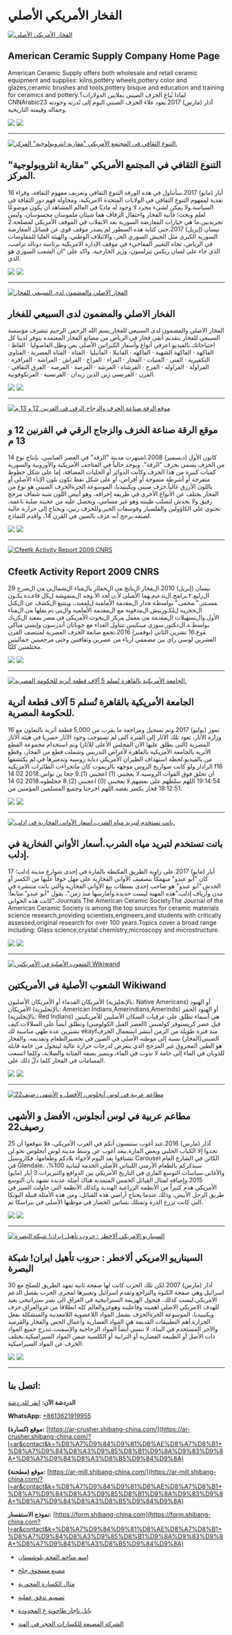 # الفخار الأمريكي الأصلي

<a href="https://swt.shibang-china.com/?l=ar&img&k=%D8%A7%D9%84%D9%81%D8%AE%D8%A7%D8%B1+%D8%A7%D9%84%D8%A3%D9%85%D8%B1%D9%8A%D9%83%D9%8A+%D8%A7%D9%84%D8%A3%D8%B5%D9%84%D9%8A" target="_blank">![الفخار الأمريكي الأصلي](http://static.shibang-china.com/all-800x300/135.jpg)</a>

## American Ceramic Supply Company Home Page
American Ceramic Supply offers both wholesale and retail ceramic equipment and supplies: kilns,pottery wheels,pottery color and glazes,ceramic brushes and tools,pottery bisque and education and training for ceramics and pottery.لماذا يُباع الخزف الصيني بملايين الدولارات؟ CNNArabic23 آذار (مارس) 2017.يعود غلاء الخزف الصيني اليوم إلى نُدرته وجودته وجماله وقيمته التاريخية.


<a href="https://whatsapp.shibangsoft.com/WhatsApp.php" target="_blank" title="WhatsApp">![](http://static.shibang-china.com/icon/whatsapp.png)</a> <a href="https://swt.shibang-china.com/?l=ar&icon&k=%D8%A7%D9%84%D9%81%D8%AE%D8%A7%D8%B1+%D8%A7%D9%84%D8%A3%D9%85%D8%B1%D9%8A%D9%83%D9%8A+%D8%A7%D9%84%D8%A3%D8%B5%D9%84%D9%8A" target="_blank">![](http://static.shibang-china.com/icon/chat-ar.png)</a>

---

<a href="https://swt.shibang-china.com/?l=ar&img&k=%D8%A7%D9%84%D9%81%D8%AE%D8%A7%D8%B1+%D8%A7%D9%84%D8%A3%D9%85%D8%B1%D9%8A%D9%83%D9%8A+%D8%A7%D9%84%D8%A3%D8%B5%D9%84%D9%8A" target="_blank">![التنوع الثقافي في المجتمع الأمريكي &quot;مقاربة انثروبولوجية&quot; المركز.](http://static.shibang-china.com/all-800x300/143.jpg)</a>

## التنوع الثقافي في المجتمع الأمريكي &quot;مقاربة انثروبولوجية&quot; المركز.
16 أيار (مايو) 2017.سأتناول في هذه الورقة التنوع الثقافي وتعريف مفهوم الثقافة، وقراء نقدية لمفهوم التنوع الثقافي في الولايات المتحدة الامريكية، ومحاولة فهم دور الثقافة في السياسة.ولا يمكن لشيء مجرد لا وجود له ماديًا في العالم المشاهد أن يكون موضوعًا لعلم وبحث؛ فآنية الفخار واحتفال الزفاف هما شيئان ملموسان محسوسان، وليس تجريديين.ما هي خيارات المعارضة السورية بعد الانقلاب في الموقف الأمريكي لمصلحة.2 نيسان (إبريل) 2017.حتى كتابة هذه السطور لم يصدر موقف قوي عن فصائل المعارضة السورية الكبرى مثل الجيش السوري الحر، والائتلاف الوطني، والهيئة العليا للمفاوضات في الرياض، تجاه التغيير المفاجيء في موقف الإدارة الامريكية برئاسة دونالد ترامب، الذي جاء على لسان ريكس تيرلسون، وزير الخارجية، واكد على “ان الشعب السوري هو الذي.


<a href="https://whatsapp.shibangsoft.com/WhatsApp.php" target="_blank" title="WhatsApp">![](http://static.shibang-china.com/icon/whatsapp.png)</a> <a href="https://swt.shibang-china.com/?l=ar&icon&k=%D8%A7%D9%84%D9%81%D8%AE%D8%A7%D8%B1+%D8%A7%D9%84%D8%A3%D9%85%D8%B1%D9%8A%D9%83%D9%8A+%D8%A7%D9%84%D8%A3%D8%B5%D9%84%D9%8A" target="_blank">![](http://static.shibang-china.com/icon/chat-ar.png)</a>

---

<a href="https://swt.shibang-china.com/?l=ar&img&k=%D8%A7%D9%84%D9%81%D8%AE%D8%A7%D8%B1+%D8%A7%D9%84%D8%A3%D9%85%D8%B1%D9%8A%D9%83%D9%8A+%D8%A7%D9%84%D8%A3%D8%B5%D9%84%D9%8A" target="_blank">![الفخار الاصلي والمضمون لدى السبيعي للفخار](http://static.shibang-china.com/all-800x300/140.jpg)</a>

## الفخار الاصلي والمضمون لدى السبيعي للفخار
الفخار الاصلي والمضمون لدى السبيعي للفخار,بسم الله الرحمن الرحيم تتشرف مؤسسة السبيعي للفخار بتقديم أنقى فخار في الرياض من مصانع الفخار المعتمده يتوفر لدينا كل احتياجاتك.بالفيديو.اعرفي أنواع وأسعار الكيراتين الأصلي بص وطل.الفاصوليا &middot; الفاظ &middot; الفاكهة &middot; الفاكهة الشهية &middot; الفاكهه &middot; الفانيلا &middot; الفانيليا &middot; الفتاة &middot; الفتاة المصرية &middot; الفتاوي التكفيرية &middot; الفتى &middot; الفتيات &middot; الفخار &middot; الفراء &middot; الفراخ &middot; الفراش &middot; الفراشة &middot; الفرافرة &middot; الفراولة &middot; الفراوله &middot; الفرح &middot; الفرشاة &middot; الفرشة &middot; الفرصة &middot; الفرصه &middot; الفرق الثقافي &middot; الفرن &middot; الفرنسي زين الدين زيدان &middot; الفرنسية &middot; الفرنكوفونية.


<a href="https://whatsapp.shibangsoft.com/WhatsApp.php" target="_blank" title="WhatsApp">![](http://static.shibang-china.com/icon/whatsapp.png)</a> <a href="https://swt.shibang-china.com/?l=ar&icon&k=%D8%A7%D9%84%D9%81%D8%AE%D8%A7%D8%B1+%D8%A7%D9%84%D8%A3%D9%85%D8%B1%D9%8A%D9%83%D9%8A+%D8%A7%D9%84%D8%A3%D8%B5%D9%84%D9%8A" target="_blank">![](http://static.shibang-china.com/icon/chat-ar.png)</a>

---

<a href="https://swt.shibang-china.com/?l=ar&img&k=%D8%A7%D9%84%D9%81%D8%AE%D8%A7%D8%B1+%D8%A7%D9%84%D8%A3%D9%85%D8%B1%D9%8A%D9%83%D9%8A+%D8%A7%D9%84%D8%A3%D8%B5%D9%84%D9%8A" target="_blank">![موقع الرقة صناعة الخزف والزجاج الرقي في القرنين 12 و 13 م](http://static.shibang-china.com/all-800x300/1053.jpg)</a>

## موقع الرقة صناعة الخزف والزجاج الرقي في القرنين 12 و 13 م
14 كانون الأول (ديسمبر) 2008.اشتهرت مدينة &quot;الرقة&quot; في العصر العباسي، بإنتاج نوع من الخزف يسمى بخزف &quot;الرقة&quot;، ويوجد حالياً في المتاحف الأمريكية والأوروبية والسورية كميات كبيرة من هذا الخزف.وكانت الدوائر أو الحليات المضافة، إما على شكل خطوط متعرجة أو أشرطة متموجة أو أقراص، أو على شكل نقط تكون بلون الإناء الأصلي أو باللون الأزرق غالباً.خزف صيني ويكيبيديا، الموسوعة الحرةالخزف الصيني هو نوع من الفخار يختلف عن الأنواع الأخرى في طريقة إحراقه، وهو أبيض اللون شبه شفاف مزجج رقيق ولا يخدش لتصلب ظينته وهو غير مسامي، ويحصل عليه من عجينة صلبة ناعمة، تحتوي علي الكاؤولين والفلسبار وفوسفات الجير.وللخزف رنين، ويحتاج إلى حرارة عالية لصنعه.يرجح أنه عرف بالصين في القرن 14، وأقدم النماذج.


<a href="https://whatsapp.shibangsoft.com/WhatsApp.php" target="_blank" title="WhatsApp">![](http://static.shibang-china.com/icon/whatsapp.png)</a> <a href="https://swt.shibang-china.com/?l=ar&icon&k=%D8%A7%D9%84%D9%81%D8%AE%D8%A7%D8%B1+%D8%A7%D9%84%D8%A3%D9%85%D8%B1%D9%8A%D9%83%D9%8A+%D8%A7%D9%84%D8%A3%D8%B5%D9%84%D9%8A" target="_blank">![](http://static.shibang-china.com/icon/chat-ar.png)</a>

---

<a href="https://swt.shibang-china.com/?l=ar&img&k=%D8%A7%D9%84%D9%81%D8%AE%D8%A7%D8%B1+%D8%A7%D9%84%D8%A3%D9%85%D8%B1%D9%8A%D9%83%D9%8A+%D8%A7%D9%84%D8%A3%D8%B5%D9%84%D9%8A" target="_blank">![Cfeetk Activity Report 2009 CNRS](http://static.shibang-china.com/all-800x300/181.jpg)</a>

## Cfeetk Activity Report 2009 CNRS
29 نيسان (إبريل) 2010.ﺍﻝﻔﺨﺎﺭ ﺍﻝﻨﺎﺘﺞ ﻤﻥ ﺍﻝﺤﻔﺎﺌﺭ ﺒﺎﻝﻔﻨﺎﺀ ﺍﻝﺸﻤﺎﻝﻰ ﻤﻥ ﺍﻝﺼﺭﺡ ﺍﻝﺭﺍﺒﻊ.٢.ﺒﺭﺍﻤﺞ.ﺍﻝﺘﺩﻋﻴﻡ.ﻬﻤﺎ ﺍﻷﺼﻠﻰ ﻷ.ﻥ ﺃﺤﺩ ﺍﻷ.ﻭﺠﻪ ﺍﻝﻤﻨﻘﻭﺸﺔ ﻝﻜل ﻗﺎﻋـﺩﺓ ﻴﻜـﻭﻥ ﻤﺴـﺘﺘﺭ.&quot; ﻤﺨﻔﻰ.&quot; ﺒﻭﺍﺴﻁﺔ ﺠﺩﺍﺭ ﺍﻝﻤﻘﺩﻤﺔ ﺍﻷﻤﺎﻤﻴﺔ ﻝﻠﻤﻌﺒﺩ.، ﻭﺒﺘﺘﺒﻊ ﺍﻝﻜﺸﻑ ﻋﻥ ﺍﻝﻜﺘل ﺍﻝﺤﺠﺭﻴﺔ ﻝﻠﻜـﻭﺭﻨﻴﺵ.ﺍﻝﻤﺩﻓﻭﻨﺔ ﻤﻊ ﺍﻝﻤﻘﺩﻤﺔ ﺍﻷﻤﺎﻤﻴﺔ ﻭﺍﻝﺘﻰ ﺘﻡ ﻨﻘﻠﻬﺎ ﻤﻥ.ﺍﻝﻔﻨﺎﺀ ﺍﻷﻭل.ﻭﺍﻝﺘﺴﻬﻴﻼﺕ ﺍﻝﻤﻘﺩﻤﺔ ﻤﻥ ﻤﻌﻤل ﻤﺭﻜﺯ ﺍﻝﺒﺤﻭﺙ ﺍﻷﻤﺭﻴﻜﻰ ﻓﻰ ﻤﺼﺭ ﺒﻤﻌﺒﺩ ﺍﻝﻜﺭﻨﻙ ﺒﻭﺍﺴﻁ.ﺔ.ﺍﻝﺩﻜﺘﻭﺭ.سوزي مينكيس تتناول الغداء مع جوناثان أندرسون وإيسي مياكي ﭭوغ.16 تشرين الثاني (نوفمبر) 2016.تجمع صانعة الخزف العصرية لمنتصف القرن العشرين لوسي راي بين مصممي أزياء من عصرين وثقافتين وحتى مرجعيتين جماليتين مختلفتين كليّاً.


<a href="https://whatsapp.shibangsoft.com/WhatsApp.php" target="_blank" title="WhatsApp">![](http://static.shibang-china.com/icon/whatsapp.png)</a> <a href="https://swt.shibang-china.com/?l=ar&icon&k=%D8%A7%D9%84%D9%81%D8%AE%D8%A7%D8%B1+%D8%A7%D9%84%D8%A3%D9%85%D8%B1%D9%8A%D9%83%D9%8A+%D8%A7%D9%84%D8%A3%D8%B5%D9%84%D9%8A" target="_blank">![](http://static.shibang-china.com/icon/chat-ar.png)</a>

---

<a href="https://swt.shibang-china.com/?l=ar&img&k=%D8%A7%D9%84%D9%81%D8%AE%D8%A7%D8%B1+%D8%A7%D9%84%D8%A3%D9%85%D8%B1%D9%8A%D9%83%D9%8A+%D8%A7%D9%84%D8%A3%D8%B5%D9%84%D9%8A" target="_blank">![الجامعة الأمريكية بالقاهرة تُسلم 5 آلاف قطعة أثرية للحكومة المصرية.](http://static.shibang-china.com/all-800x300/1112.jpg)</a>

## الجامعة الأمريكية بالقاهرة تُسلم 5 آلاف قطعة أثرية للحكومة المصرية.
16 تموز (يوليو) 2017.وتم تسجيل ومراجعة ما يقرب من 5,000 قطعة أثرية بالتعاون مع وزارة الآثار، تعود تلك الآثار إلى الفترة التى لم تستوجب وجود الآثار حصريا فى هيئة الآثار المصرية (التى يطلق عليها الآن المجلس الأعلى للآثار) وتم استخدام مجموعة القطع الأثرية بالجامعة الأمريكية بالقاهرة لأغراض التدريس وشملت قطع من الفخار، وقطع من.بالفيديو.لحظة استهداف الطيران الأمريكي دبابة روسية وتدميرها في.لم يكتشفها الرادار ولو كانت صواريخ الروس موجهه بالريموت كان ماتجراءت الطائرات الامريكيه f16 ان تحلق فوق القوات الروسيه.لا يعجبني (1) اعجبني (1).9 جحا بن نواس.2018 02 14 19:14:54 اللهم سلطهم على بعضهم.لا يعجبني (0) اعجبني (2).8 جحلطوه.2018 02 14 19:12:51 فخار يكسر بعضه.اللهم اخرجنا وجميع المسلمين المؤمنين من.


<a href="https://whatsapp.shibangsoft.com/WhatsApp.php" target="_blank" title="WhatsApp">![](http://static.shibang-china.com/icon/whatsapp.png)</a> <a href="https://swt.shibang-china.com/?l=ar&icon&k=%D8%A7%D9%84%D9%81%D8%AE%D8%A7%D8%B1+%D8%A7%D9%84%D8%A3%D9%85%D8%B1%D9%8A%D9%83%D9%8A+%D8%A7%D9%84%D8%A3%D8%B5%D9%84%D9%8A" target="_blank">![](http://static.shibang-china.com/icon/chat-ar.png)</a>

---

<a href="https://swt.shibang-china.com/?l=ar&img&k=%D8%A7%D9%84%D9%81%D8%AE%D8%A7%D8%B1+%D8%A7%D9%84%D8%A3%D9%85%D8%B1%D9%8A%D9%83%D9%8A+%D8%A7%D9%84%D8%A3%D8%B5%D9%84%D9%8A" target="_blank">![باتت تستخدم لتبريد مياه الشرب.أسعار الأواني الفخارية في إدلب.](http://static.shibang-china.com/all-800x300/361.jpg)</a>

## باتت تستخدم لتبريد مياه الشرب.أسعار الأواني الفخارية في إدلب.
17 أيار (مايو) 2017.على زاوية الطريق المكتظة بالمارة في إحدى شوارع مدينة إدلب؛ كان &quot;أبو عبدو&quot; منهمكاً بتصفيف الأواني الفخارية على مهل خوفاً عليها من الكسر أو الخدش.&quot;أبو عبدو&quot; هو صاحب إحدى بسطات بيع الأواني الفخارية والتي باتت منتشرة في مدن وأرياف إدلب.&quot;هذه المهنة ليست جديدة.وأمارسها منذ زمن&quot;، يقول &quot;أبو عبدو&quot;.متابعاً: &quot;كانت هذه الخوابي.Journals The American Ceramic SocietyThe Journal of the American Ceramic Society is among the top sources for ceramic materials science research,providing scientists,engineers,and students with critically assessed,original research for over 100 years.Topics cover a broad range including: Glass science,crystal chemistry,microscopy and microstructure.


<a href="https://whatsapp.shibangsoft.com/WhatsApp.php" target="_blank" title="WhatsApp">![](http://static.shibang-china.com/icon/whatsapp.png)</a> <a href="https://swt.shibang-china.com/?l=ar&icon&k=%D8%A7%D9%84%D9%81%D8%AE%D8%A7%D8%B1+%D8%A7%D9%84%D8%A3%D9%85%D8%B1%D9%8A%D9%83%D9%8A+%D8%A7%D9%84%D8%A3%D8%B5%D9%84%D9%8A" target="_blank">![](http://static.shibang-china.com/icon/chat-ar.png)</a>

---

<a href="https://swt.shibang-china.com/?l=ar&img&k=%D8%A7%D9%84%D9%81%D8%AE%D8%A7%D8%B1+%D8%A7%D9%84%D8%A3%D9%85%D8%B1%D9%8A%D9%83%D9%8A+%D8%A7%D9%84%D8%A3%D8%B5%D9%84%D9%8A" target="_blank">![الشعوب الأصلية في الأمريكتين Wikiwand](http://static.shibang-china.com/all-800x300/1246.jpg)</a>

## الشعوب الأصلية في الأمريكتين Wikiwand
الأمريكان القدماء أو الأمريكان الأصليون (بالإنجليزية: Native Americans) أو الهنود الأمريكان (بالإنجليزية: American Indians,Amerindians,Amerinds) أو الهنود الحمر (بالإنجليزية: Red Indians) هي أسماء تطلق على عرقيات السكان الأصليين للأمريكيتين قبل عصر كريستوفر كولمبس (العصر القبل الكولومبي) وتطلق أيضاً على السلالات.كيف تشترين عدة طهي مناسبة لك ekayfمنذ فترة طويلة من الزمن انتشر استعمال الخزف الصيني(الفخار) نسبة إلى موطنه الأصلي في الصين في تحضيرالطعام وتقديمه، والفخار هو الطين المحروق غير المزجج الذي يتعرض لدرجات حرارة عالية ليتحول من خامة قابلة للذوبان في الماء إلى خامة لا تذوب في الماء، ويتميز بصفة المتانة والصلابة، وكلما اتسعت المسامات في الفخار كلما دلّ ذلك على.


<a href="https://whatsapp.shibangsoft.com/WhatsApp.php" target="_blank" title="WhatsApp">![](http://static.shibang-china.com/icon/whatsapp.png)</a> <a href="https://swt.shibang-china.com/?l=ar&icon&k=%D8%A7%D9%84%D9%81%D8%AE%D8%A7%D8%B1+%D8%A7%D9%84%D8%A3%D9%85%D8%B1%D9%8A%D9%83%D9%8A+%D8%A7%D9%84%D8%A3%D8%B5%D9%84%D9%8A" target="_blank">![](http://static.shibang-china.com/icon/chat-ar.png)</a>

---

<a href="https://swt.shibang-china.com/?l=ar&img&k=%D8%A7%D9%84%D9%81%D8%AE%D8%A7%D8%B1+%D8%A7%D9%84%D8%A3%D9%85%D8%B1%D9%8A%D9%83%D9%8A+%D8%A7%D9%84%D8%A3%D8%B5%D9%84%D9%8A" target="_blank">![مطاعم عربية في لوس أنجلوس، الأفضل و الأشهى رصيف22](http://static.shibang-china.com/all-800x300/460.jpg)</a>

## مطاعم عربية في لوس أنجلوس، الأفضل و الأشهى رصيف22
25 آذار (مارس) 2016.عند أغوب ستنسون أنكم في الغرب الأمريكي، فلا تتوقعوا أن تجدوا إلا الكباب الحلبي وبعض المازة.يبعد آغوب عن وسط مدينة لوس أنجلوس نحو.لن تشتاقوا بعد اليوم لأجواء بلادكم وطعامها، فكاروسيل Carousel الكائن في الشارع العام في Glendale، سيذكركم بالطعام الأرمني اللبناني الأصلي.الخدمة لبنانية 100%، والأغاني.سياسات التوسع القاري في التاريخ الأمريكي بين الدوافع والتبريرات.3 أيار (مايو) 2015.وإضافة لمثال القبائل الخمس المتمدنة هناك أمثلة عديدة تشهد بأن التوسع الأمريكي هدم كثيراً من الأنظمة الزراعية الهندية وكذلك الأنظمة التي حاولت السير في طريق الرجل الأبيض، وذلك عندما يحتاج أراضي هذه القبائل، ومن هذه الأمثلة قبيلة البونكا التي كانت تزرع الذرة وتمتلك بساتين الخضار في موطنها الأصلي في نبراسكا ثم.


<a href="https://whatsapp.shibangsoft.com/WhatsApp.php" target="_blank" title="WhatsApp">![](http://static.shibang-china.com/icon/whatsapp.png)</a> <a href="https://swt.shibang-china.com/?l=ar&icon&k=%D8%A7%D9%84%D9%81%D8%AE%D8%A7%D8%B1+%D8%A7%D9%84%D8%A3%D9%85%D8%B1%D9%8A%D9%83%D9%8A+%D8%A7%D9%84%D8%A3%D8%B5%D9%84%D9%8A" target="_blank">![](http://static.shibang-china.com/icon/chat-ar.png)</a>

---

<a href="https://swt.shibang-china.com/?l=ar&img&k=%D8%A7%D9%84%D9%81%D8%AE%D8%A7%D8%B1+%D8%A7%D9%84%D8%A3%D9%85%D8%B1%D9%8A%D9%83%D9%8A+%D8%A7%D9%84%D8%A3%D8%B5%D9%84%D9%8A" target="_blank">![السيناريو الامريكي ألاخطر : حروب تأهيل ايران! شبكة البصرة](http://static.shibang-china.com/all-800x300/366.jpg)</a>

## السيناريو الامريكي ألاخطر : حروب تأهيل ايران! شبكة البصرة
30 آذار (مارس) 2007.لكن تلك الحرب كانت لها صفحة ثانية تمهد الطريق للصلح مع اسرائيل وهي صفحة الكبوة والتراجع وتقدم اسرائيل وتغييرها لمجرى الحرب بفضل الدعم الامريكي.ليست كذلك، فتحول الهزيمة الستراتيجية في العراق الى نصر ستراتيجي يعيد للهدف الامريكي الاصلي اهميته وفاعليته وهوغزوالعالم كله انطلاقا من غزوالعراق.خزف ويكيبيديا، الموسوعة الحرةالخزف يشمل المواد اللاعضوية اللامعدنية والمتشكلة بفعل الحرارة.أهم التطبيقات القديمة هي المواد الغضارية وأعمال الجص والفخار والقرميد والآجر المستخدم في البناء، لا ننسى أيضاً المواد الزجاجية والإسمنت.تندرج حميع المواد ذات الأصل أو الطبيعة الغضارية أو الترابية أو الكلسية ضمن المواد السيراميكية.يختلف الخزف عن المواد السيراميكية.


<a href="https://whatsapp.shibangsoft.com/WhatsApp.php" target="_blank" title="WhatsApp">![](http://static.shibang-china.com/icon/whatsapp.png)</a> <a href="https://swt.shibang-china.com/?l=ar&icon&k=%D8%A7%D9%84%D9%81%D8%AE%D8%A7%D8%B1+%D8%A7%D9%84%D8%A3%D9%85%D8%B1%D9%8A%D9%83%D9%8A+%D8%A7%D9%84%D8%A3%D8%B5%D9%84%D9%8A" target="_blank">![](http://static.shibang-china.com/icon/chat-ar.png)</a>

---
## اتصل بنا:

**الدردشة الآن:** [انقر للدردشة](https://swt.shibang-china.com?l=ar&contact&k=%D8%A7%D9%84%D9%81%D8%AE%D8%A7%D8%B1+%D8%A7%D9%84%D8%A3%D9%85%D8%B1%D9%8A%D9%83%D9%8A+%D8%A7%D9%84%D8%A3%D8%B5%D9%84%D9%8A)

**WhatsApp:**  [+8613621919955](https://whatsapp.shibangsoft.com/WhatsApp.php)

**موقع (كسارة):** [https://ar-crusher.shibang-china.com/](https://ar-crusher.shibang-china.com/?l=ar&contact&k=%D8%A7%D9%84%D9%81%D8%AE%D8%A7%D8%B1+%D8%A7%D9%84%D8%A3%D9%85%D8%B1%D9%8A%D9%83%D9%8A+%D8%A7%D9%84%D8%A3%D8%B5%D9%84%D9%8A)

**موقع (مطحنة):** [https://ar-mill.shibang-china.com/](https://ar-mill.shibang-china.com/?l=ar&contact&k=%D8%A7%D9%84%D9%81%D8%AE%D8%A7%D8%B1+%D8%A7%D9%84%D8%A3%D9%85%D8%B1%D9%8A%D9%83%D9%8A+%D8%A7%D9%84%D8%A3%D8%B5%D9%84%D9%8A)

**نموذج الاستفسار:** [https://form.shibang-china.com](https://form.shibang-china.com?l=ar&contact&k=%D8%A7%D9%84%D9%81%D8%AE%D8%A7%D8%B1+%D8%A7%D9%84%D8%A3%D9%85%D8%B1%D9%8A%D9%83%D9%8A+%D8%A7%D9%84%D8%A3%D8%B5%D9%84%D9%8A)

* [اسم مناجم الفحم بلوشستان](../28/%D8%A7%D8%B3%D9%85%20%D9%85%D9%86%D8%A7%D8%AC%D9%85%20%D8%A7%D9%84%D9%81%D8%AD%D9%85%20%D8%A8%D9%84%D9%88%D8%B4%D8%B3%D8%AA%D8%A7%D9%86.md)

* [مصنع مسحوق جلخ](../27/%D9%85%D8%B5%D9%86%D8%B9%20%D9%85%D8%B3%D8%AD%D9%88%D9%82%20%D8%AC%D9%84%D8%AE.md)

* [مثال الكسارة المحورية](../28/%D9%85%D8%AB%D8%A7%D9%84%20%D8%A7%D9%84%D9%83%D8%B3%D8%A7%D8%B1%D8%A9%20%D8%A7%D9%84%D9%85%D8%AD%D9%88%D8%B1%D9%8A%D8%A9.md)

* [تصميم تدفق عملية](../26/%D8%AA%D8%B5%D9%85%D9%8A%D9%85%20%D8%AA%D8%AF%D9%81%D9%82%20%D8%B9%D9%85%D9%84%D9%8A%D8%A9.md)

* [باتل ناجار طاحونة ع المحدودة](../26/%D8%A8%D8%A7%D8%AA%D9%84%20%D9%86%D8%A7%D8%AC%D8%A7%D8%B1%20%D8%B7%D8%A7%D8%AD%D9%88%D9%86%D8%A9%20%D8%B9%20%D8%A7%D9%84%D9%85%D8%AD%D8%AF%D9%88%D8%AF%D8%A9.md)

* [الشركة المصنعة للكسارات الحجر في الهند](../27/%D8%A7%D9%84%D8%B4%D8%B1%D9%83%D8%A9%20%D8%A7%D9%84%D9%85%D8%B5%D9%86%D8%B9%D8%A9%20%D9%84%D9%84%D9%83%D8%B3%D8%A7%D8%B1%D8%A7%D8%AA%20%D8%A7%D9%84%D8%AD%D8%AC%D8%B1%20%D9%81%D9%8A%20%D8%A7%D9%84%D9%87%D9%86%D8%AF.md)